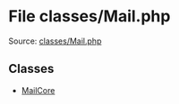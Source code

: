 File classes/Mail.php
=========

Source: [classes/Mail.php](https://github.com/PrestaShop/PrestaShop/blob/1.6.0.2/classes/Mail.php)


Classes
-------

* [MailCore](class.MailCore.md)

